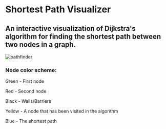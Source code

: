 # Shortest Path Visualizer

## An interactive visualization of Dijkstra's algorithm for finding the shortest path between two nodes in a graph.

![pathfinder](https://user-images.githubusercontent.com/61757668/116152735-21138080-a69b-11eb-8b4e-76f477460251.png)

### Node color scheme:
Green - First node

Red - Second node

Black - Walls/Barriers

Yellow - A node that has been visited in the algorithm

Blue - The shortest path
